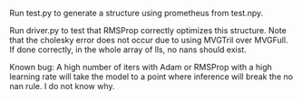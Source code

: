 Run test.py to generate a structure using prometheus from test.npy.

Run driver.py to test that RMSProp correctly optimizes this structure. Note that the cholesky error does not occur due to using MVGTril over MVGFull. If done correctly, in the whole array of lls, no nans should exist.

Known bug: A high number of iters with Adam or RMSProp with a high learning rate will take the model to a point where inference will break the no nan rule. I do not know why.
